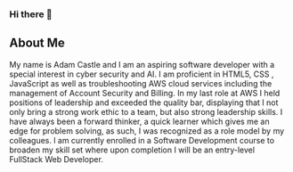 ### Hi there 👋

## About Me
My name is Adam Castle and I am an aspiring software developer with a special interest in cyber
security and AI. I am proficient in HTML5, CSS , JavaScript as well as
troubleshooting AWS cloud services including the management of
Account Security and Billing. In my last role at AWS I held positions of
leadership and exceeded the quality bar, displaying that I not only bring a
strong work ethic to a team, but also strong leadership skills. I have
always been a forward thinker, a quick learner which gives me an edge for
problem solving, as such, I was recognized as a role model by my
colleagues. l am currently enrolled in a Software Development course to
broaden my skill set where upon completion I will be an entry-level
FullStack Web Developer.
<!--
**BlazeTheGr8/BlazeTheGr8** is a ✨ _special_ ✨ repository because its `README.md` (this file) appears on your GitHub profile.

Here are some ideas to get you started:

- 🔭 I’m currently working on ...
- 🌱 I’m currently learning ...
- 👯 I’m looking to collaborate on ...
- 🤔 I’m looking for help with ...
- 💬 Ask me about ...
- 📫 How to reach me: ...
- 😄 Pronouns: ...
- ⚡ Fun fact: ...
-->

